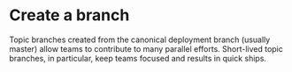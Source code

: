 # Create a branch

Topic branches created from the canonical deployment branch (usually master) allow teams to contribute to many parallel efforts. Short-lived topic branches, in particular, keep teams focused and results in quick ships.
